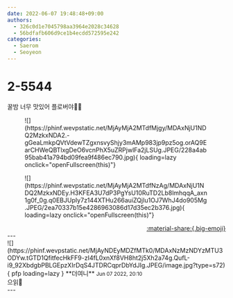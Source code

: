 ```yaml
---
date: 2022-06-07 19:48:48+09:00
authors:
  - 326c0d1e7045798aa3964e2028c34628
  - 56bdfafb606d9ce1b4ecdd572595e242
categories:
  - Saerom
  - Seoyeon
---
```


# 2-5544

<div class="post-container" markdown="1">
<div class="content-container md-sidebar__scrollwrap" markdown="1">

꿀밤 너무 맛있어 플로버야🌰🍯
<figure markdown="1">
![](https://phinf.wevpstatic.net/MjAyMjA2MTdfMjgy/MDAxNjU1NDQ2MzkxNDA2.-gGeaLmkpQVtVdewTZgxnsvyShjy3mAMp983jp9pz5og.orAQ9EarCHWeQBTlxgDeO6vcnPhX5uZRPjwlFa2jLSUg.JPEG/228a4ab95bab41a794bd09fea9f486ec790.jpg){ loading=lazy onclick="openFullscreen(this)"}
</figure>

<figure markdown="1">
![](https://phinf.wevpstatic.net/MjAyMjA2MTdfNzAg/MDAxNjU1NDQ2MzkxNDEy.H3KFEA3U7dP3PgYsU10RuTD2Lb8lmhqqA_axn1g0f_0g.q0EBJUpIy7z144XTHu266auiZQjIu1OJ7WhJ4do905Mg.JPEG/2ea70337b15e4286963086d17d35ec2b376.jpg){ loading=lazy onclick="openFullscreen(this)"}
</figure>


</div>
</div>

<div style="text-align: right;" markdown="1">
<a href="https://weverse.io/fromis9/artist/2-5544" style="text-align: right;">:material-share:{.big-emoji}</a>
</div>
---

<div class="comments-container md-sidebar__scrollwrap" markdown="1">
<div class="comment" markdown="1">
<div class='id-container' markdown="1">
![](https://phinf.wevpstatic.net/MjAyNDEyMDZfMTk0/MDAxNzMzNDYzMTU3ODYw.tGTD1QfitfecHkFF9-zI4fL0xnXf8VH8ht2j5Xh2a74g.QufL-i9_92XbdgbPBLGEpzXIrDqS4JTDRCqprDbYdJIg.JPEG/image.jpg?type=s72){ pfp loading=lazy }
**<span class="artist">더여니</span>** <small>Jun 07 2022, 20:10</small><br>
</div>
<div class='comment-body' markdown="1">
으읽🤛
</div>
</div>
</div>
---
